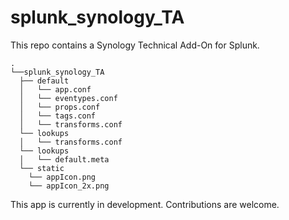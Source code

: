 # splunk_synology_TA
This repo contains a Synology Technical Add-On for Splunk.

```
.
└──splunk_synology_TA
  ├── default
  │   └── app.conf
  │   └── eventypes.conf
  │   └── props.conf
  │   └── tags.conf
  │   └── transforms.conf
  └── lookups
  │   └── transforms.conf
  └── lookups
  │   └── default.meta
  └── static
    └── appIcon.png
    └── appIcon_2x.png
```

This app is currently in development. Contributions are welcome.
